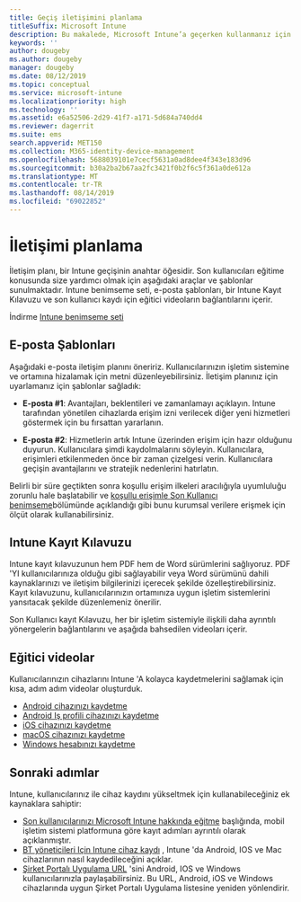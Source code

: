 ```yaml
---
title: Geçiş iletişimini planlama
titleSuffix: Microsoft Intune
description: Bu makalede, Microsoft Intune’a geçerken kullanmanız için bir geçiş iletişim planı ve stratejisi sağlanmaktadır.
keywords: ''
author: dougeby
ms.author: dougeby
manager: dougeby
ms.date: 08/12/2019
ms.topic: conceptual
ms.service: microsoft-intune
ms.localizationpriority: high
ms.technology: ''
ms.assetid: e6a52506-2d29-41f7-a171-5d684a740dd4
ms.reviewer: dagerrit
ms.suite: ems
search.appverid: MET150
ms.collection: M365-identity-device-management
ms.openlocfilehash: 5688039101e7cecf5631a0ad8dee4f343e183d96
ms.sourcegitcommit: b30a2ba2b67aa2fc3421f0b2f6c5f361a0de612a
ms.translationtype: MT
ms.contentlocale: tr-TR
ms.lasthandoff: 08/14/2019
ms.locfileid: "69022852"
---
```

# <a name="plan-communications"></a>İletişimi planlama

İletişim planı, bir Intune geçişinin anahtar öğesidir. Son kullanıcıları eğitime konusunda size yardımcı olmak için aşağıdaki araçlar ve şablonlar sunulmaktadır. Intune benimseme seti, e-posta şablonları, bir Intune Kayıt Kılavuzu ve son kullanıcı kaydı için eğitici videoların bağlantılarını içerir.  

İndirme  [Intune benimseme seti](https://aka.ms/IntuneAdoptionKit)

## <a name="email-templates"></a>E-posta Şablonları

Aşağıdaki e-posta iletişim planını öneririz. Kullanıcılarınızın işletim sistemine ve ortamına hizalamak için metni düzenleyebilirsiniz. İletişim planınız için uyarlamanız için şablonlar sağladık:

- **E-posta #1**: Avantajları, beklentileri ve zamanlamayı açıklayın. Intune tarafından yönetilen cihazlarda erişim izni verilecek diğer yeni hizmetleri göstermek için bu fırsattan yararlanın.

- **E-posta #2**: Hizmetlerin artık Intune üzerinden erişim için hazır olduğunu duyurun. Kullanıcılara şimdi kaydolmalarını söyleyin. Kullanıcılara, erişimleri etkilenmeden önce bir zaman çizelgesi verin. Kullanıcılara geçişin avantajlarını ve stratejik nedenlerini hatırlatın.

Belirli bir süre geçtikten sonra koşullu erişim ilkeleri aracılığıyla uyumluluğu zorunlu hale başlatabilir ve [koşullu erişimle Son Kullanıcı benimseme](migration-guide-drive-adoption.md)bölümünde açıklandığı gibi bunu kurumsal verilere erişmek için ölçüt olarak kullanabilirsiniz.

## <a name="intune-enrollment-guide"></a>Intune Kayıt Kılavuzu

Intune kayıt kılavuzunun hem PDF hem de Word sürümlerini sağlıyoruz. PDF 'YI kullanıcılarınıza olduğu gibi sağlayabilir veya Word sürümünü dahili kaynaklarınızı ve iletişim bilgilerinizi içerecek şekilde özelleştirebilirsiniz. Kayıt kılavuzunu, kullanıcılarınızın ortamınıza uygun işletim sistemlerini yansıtacak şekilde düzenlemeniz önerilir.

Son Kullanıcı kayıt Kılavuzu, her bir işletim sistemiyle ilişkili daha ayrıntılı yönergelerin bağlantılarını ve aşağıda bahsedilen videoları içerir.

## <a name="instructional-videos"></a>Eğitici videolar

Kullanıcılarınızın cihazlarını Intune 'A kolayca kaydetmelerini sağlamak için kısa, adım adım videolar oluşturduk.

- [Android cihazınızı kaydetme](https://www.youtube.com/watch?v=k0Q_sGLSx6o&t=1s)
- [Android Iş profili cihazınızı kaydetme](https://www.youtube.com/watch?v=9Dl8HsGk4tI&t=3s)
- [iOS cihazınızı kaydetme](https://www.youtube.com/watch?v=mJyv6YcHi7c)
- [macOS cihazınızı kaydetme](https://www.youtube.com/watch?v=Pa2pfhwq_yk)
- [Windows hesabınızı kaydetme](https://www.youtube.com/watch?v=TKQxEckBHiE)

## <a name="next-steps"></a>Sonraki adımlar

Intune, kullanıcılarınız ile cihaz kaydını yükseltmek için kullanabileceğiniz ek kaynaklara sahiptir:

- [Son kullanıcılarınızı Microsoft Intune hakkında eğitme](https://docs.microsoft.com/intune/end-user-educate) başlığında, mobil işletim sistemi platformuna göre kayıt adımları ayrıntılı olarak açıklanmıştır.
- [BT yöneticileri Için Intune cihaz kaydı](https://docs.microsoft.com/intune/device-enrollment) , Intune 'da Android, IOS ve Mac cihazlarının nasıl kaydedileceğini açıklar.
- [Şirket Portalı Uygulama URL](http://go.microsoft.com/fwlink/?LinkID=396941) 'sini Android, IOS ve Windows kullanıcılarınızla paylaşabilirsiniz. Bu URL, Android, iOS ve Windows cihazlarında uygun Şirket Portalı Uygulama listesine yeniden yönlendirir.
